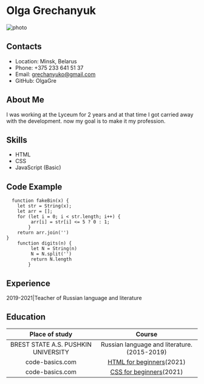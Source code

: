 # Olga Grechanyuk
![photo](https://cdnimg.rg.ru/img/content/157/19/21/RIAN_3266001.HR.ru_d_850.jpg)
## Contacts
* Location: Minsk, Belarus
* Phone: +375 233 641 51 37
* Email: grechanyuko@gmail.com
* GitHub: OlgaGre
## About Me
I was working at the Lyceum for 2 years and at that time I got carried away with the development. now my goal is to make it my profession.
## Skills
* HTML
* CSS
* JavaScript (Basic)
## Code Example
```
  function fakeBin(x) {
    let str = String(x);
    let arr = [];
    for (let i = 0; i < str.length; i++) {
         arr[i] = str[i] <= 5 ? 0 : 1;
        }   
    return arr.join('')
}
    function digits(n) {
         let N = String(n)
         N = N.split('')
         return N.length
        }
```
## Experience
2019-2021|Teacher of Russian language and literature
## Education
|         Place of study              |                               Course                                          |
|:-----------------------------------:|:-----------------------------------------------------------------------------:| 
| BREST STATE A.S. PUSHKIN UNIVERSITY | Russian language and literature.(2015-2019)                                   | 
| code-basics.com                     | [HTML for beginners](https://ru.code-basics.com/languages/html)(2021)         |
| code-basics.com                     | [CSS for beginners](https://ru.code-basics.com/languages/css)(2021)           | 


